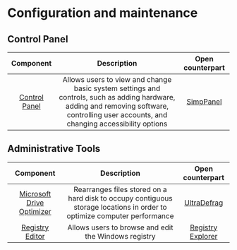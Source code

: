 # Configuration and maintenance

## Control Panel

|Component|Description|Open counterpart|
|:-:|:-:|:-:|
|[Control Panel](https://en.wikipedia.org/wiki/Control_Panel_(Windows))|Allows users to view and change basic system settings and controls, such as adding hardware, adding and removing software, controlling user accounts, and changing accessibility options|[SimpPanel](https://sourceforge.net/projects/simppanel/)|

## Administrative Tools
|Component|Description|Open counterpart|
|:-:|:-:|:-:|
|[Microsoft Drive Optimizer](https://en.wikipedia.org/wiki/Microsoft_Drive_Optimizer)|Rearranges files stored on a hard disk to occupy contiguous storage locations in order to optimize computer performance|[UltraDefrag](https://ultradefrag.net/)|
|[Registry Editor](https://en.wikipedia.org/wiki/Windows_Registry#Editing)|Allows users to browse and edit the Windows registry|[Registry Explorer](https://github.com/zodiacon/RegExp)|

